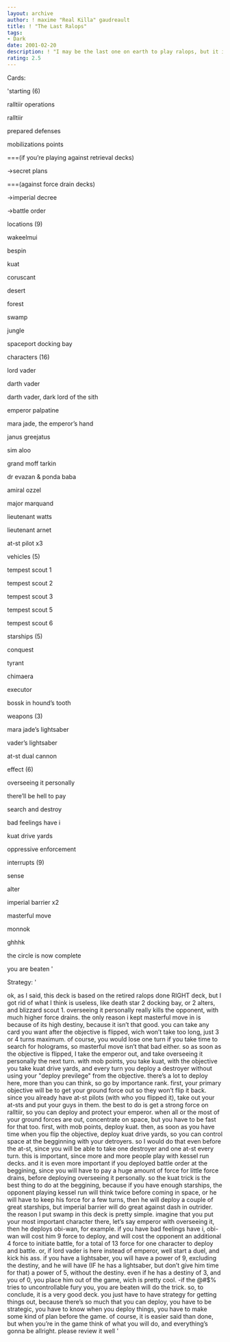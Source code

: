 ```yaml
---
layout: archive
author: ! maxime "Real Killa" gaudreault
title: ! "The Last Ralops"
tags:
- Dark
date: 2001-02-20
description: ! "I may be the last one on earth to play ralops, but it is a very good deck. I was inspired by the retired Ralops done RIGHT deck"
rating: 2.5
---
```

Cards: 

'starting (6)

ralltiir operations

ralltiir

prepared defenses

mobilizations points

===(if you’re playing against retrieval decks)

->secret plans

===(against force drain decks)

->imperial decree

->battle order


locations (9)

wakeelmui

bespin

kuat

coruscant

desert

forest 

swamp

jungle

spaceport docking bay


characters (16)

lord vader

darth vader

darth vader, dark lord of the sith

emperor palpatine

mara jade, the emperor’s hand

janus greejatus

sim aloo

grand moff tarkin

dr evazan & ponda baba

amiral ozzel

major marquand

lieutenant watts

lieutenant arnet

at-st pilot x3


vehicles (5)

tempest scout 1

tempest scout 2

tempest scout 3

tempest scout 5

tempest scout 6


starships (5)

conquest

tyrant

chimaera

executor

bossk in hound’s tooth


weapons (3)

mara jade’s lightsaber

vader’s lightsaber

at-st dual cannon


effect (6)

overseeing it personally

there’ll be hell to pay

search and destroy

bad feelings have i

kuat drive yards

oppressive enforcement


interrupts (9)

sense

alter 

imperial barrier x2

masterful move

monnok

ghhhk

the circle is now complete

you are beaten '

Strategy: '

ok, as I said, this deck is based on the retired ralops done RIGHT deck, but I got rid of what I think is useless, like death star 2 docking bay, or 2 alters, and blizzard scout 1. overseeing it personally really kills the opponent, with much higher force drains. the only reason i kept masterful move in is because of its high destiny, because it isn’t that good. you can take any card you want after the objective is flipped, wich won’t take too long, just 3 or 4 turns maximum. of course, you would lose one turn if you take time to search for holograms, so masterful move isn’t that bad either. so as soon as the objective is flipped, I take the emperor out, and take overseeing it personally the next turn. with mob points, you take kuat, with the objective you take kuat drive yards, and every turn you deploy a destroyer without using your "deploy previlege" from the objective. there’s a lot to deploy here, more than you can think, so go by importance rank. first, your primary objective will be to get your ground force out so they won’t flip it back. since you already have at-st pilots (with who you flipped it), take out your at-sts and put your guys in them. the best to do is get a strong force on ralltiir, so you can deploy and protect your emperor. when all or the most of your ground forces are out, concentrate on space, but you have to be fast for that too. first, with mob points, deploy kuat. then, as soon as you have time when you flip the objective, deploy kuat drive yards, so you can control space at the begginning with your detroyers. so I would do that even before the at-st, since you will be able to take one destroyer and one at-st every turn. this is important, since more and more people play with kessel run decks. and it is even more important if you deployed battle order at the beggining, since you will have to pay a huge amount of force for little force drains, before deploying overseeing it personally. so the kuat trick is the best thing to do at the beggining, because if you have enough starships, the opponent playing kessel run will think twice before coming in space, or he will have to keep his force for a few turns, then he will deploy a couple of great starships, but imperial barrier will do great against dash in outrider. the reason I put swamp in this deck is pretty simple. imagine that you put your most important character there, let’s say emperor with overseeing it, then he deploys obi-wan, for example. if you have bad feelings have i, obi-wan will cost him 9 force to deploy, and will cost the opponent an additional 4 force to initiate battle, for a total of 13 force for one character to deploy and battle. or, if lord vader is here instead of emperor, well start a duel, and kick his ass. if you have a lightsaber, you will have a power of 9, excluding the destiny, and he will have (IF he has a lightsaber, but don’t give him time for that) a power of 5, without the destiny. even if he has a destiny of 3, and you of 0, you place him out of the game, wich is pretty cool. -if the @#$% tries to uncontrollable fury you, you are beaten will do the trick. so, to conclude, it is a very good deck. you just have to have strategy for getting things out, because there’s so much that you can deploy, you have to be strategic, you have to know when you deploy things, you have to make some kind of plan before the game. of course, it is easier said than done, but when you’re in the game think of what you will do, and everything’s gonna be allright. please review it well '